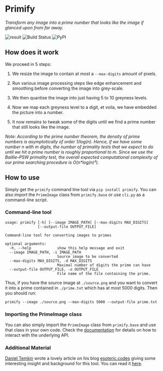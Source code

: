 # Primify

_Transform any image into a prime number that looks like the image if glanced upon from far away._

![result](https://i.imgur.com/UoMYkVS.png)
![Build Status](https://travis-ci.org/joemccann/dillinger.svg?branch=master)
![PyPI](https://badge.fury.io/py/primify.svg)

## How does it work

We proceed in 5 steps:

1. We resize the image to contain at most a `--max-digits` amount of pixels.

2. Run various image processing steps like edge enhancement and smoothing before converting the image into grey-scale.

3. We then quantise the image into just having 5 to 10 greyness levels.

4. Now we map each greyness level to a digit, et voila, we have embedded the picture into a number.

5. It now remains to tweak some of the digits until we find a prime number that still looks like the image.

_Note: According to the prime number theorem, the density of prime numbers is asymptotically of order 1/log(n). Hence, if we have some number n with m digits, the number of primality tests that we expect to do until we hit a prime number is roughly proportional to m. Since we use the Baillie–PSW primality test, the overall expected computational complexity of our prime searching procedure is O(n\*log(n)³)._

## How to use

Simply get the `primify` command line tool via `pip install primify`.
You can also import the `PrimeImage` class from `primify.base` or use `cli.py` as a command-line script.

### Command-line tool

```
usage: primify [-h] [--image IMAGE_PATH] [--max-digits MAX_DIGITS]
               [--output-file OUTPUT_FILE]

Command-line tool for converting images to primes

optional arguments:
  -h, --help            show this help message and exit
  --image IMAGE_PATH, -i IMAGE_PATH
                        Source image to be converted
  --max-digits MAX_DIGITS, -d MAX_DIGITS
                        Maximal number of digits the prime can have
  --output-file OUTPUT_FILE, -o OUTPUT_FILE
                        File name of the file containing the prime.

```

Thus, if you have the source image at `./source.png` and you want to convert it into a prime contained in `./prime.txt` which has at most 5000 digits. Then you should run:

`primify --image ./source.png --max-digits 5000 --output-file prime.txt`

### Importing the PrimeImage class

You can also simply import the `PrimeImage` class from `primify.base` and use that class in your own code. Check the [documentation](https://primify.readthedocs.io/) for details on how to interact with the underlying API.

### Additional Material

[Daniel Temkin](http://danieltemkin.com/) wrote a lovely article on his blog [esoteric.codes](https://esoteric.codes) giving some interesting insight and background for this tool. You can read it [here](https://esoteric.codes/blog/primify).
